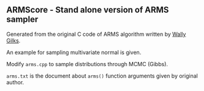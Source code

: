 ## ARMScore - Stand alone version of ARMS sampler

Generated from the original C code of ARMS algorithm written by [Wally Gilks](https://www1.maths.leeds.ac.uk/~wally.gilks/adaptive.rejection/web_page/Welcome.html).

An example for sampling multivariate normal is given. 

Modify `arms.cpp` to sample distributions through MCMC (Gibbs).

`arms.txt` is the document about `arms()` function arguments given by original author.
